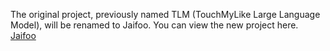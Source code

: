 The original project, previously named TLM (TouchMyLike Large Language Model), will be renamed to Jaifoo. You can view the new project here. [Jaifoo](https://github.com/bestculling/Jaifoo-Chatbot)
